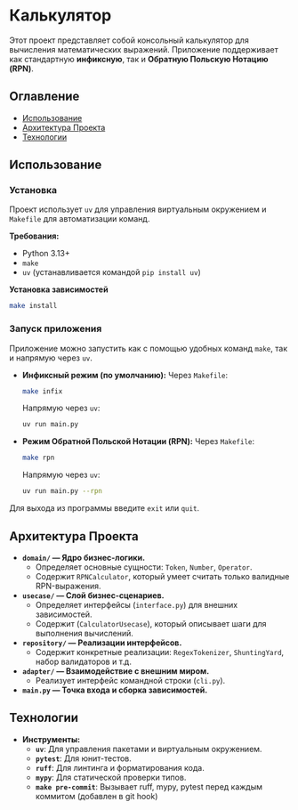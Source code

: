 # Калькулятор

Этот проект представляет собой консольный калькулятор для вычисления математических выражений. Приложение поддерживает как стандартную **инфиксную**, так и **Обратную Польскую Нотацию (RPN)**.

## Оглавление
- [Использование](#использование)
- [Архитектура Проекта](#архитектура-проекта)
- [Технологии](#технологии)

## Использование

### Установка
Проект использует `uv` для управления виртуальным окружением и `Makefile` для автоматизации команд.

**Требования:**
*   Python 3.13+
*   `make`
*   `uv` (устанавливается командой `pip install uv`)

**Установка зависимостей**
```bash
make install
```

### Запуск приложения

Приложение можно запустить как с помощью удобных команд `make`, так и напрямую через `uv`.

*   **Инфиксный режим (по умолчанию):**
	Через `Makefile`:
    ```bash
    make infix
    ```
    Напрямую через `uv`:
    ```bash
    uv run main.py
    ```

*   **Режим Обратной Польской Нотации (RPN):**
    Через `Makefile`:
    ```bash
    make rpn
    ```
    Напрямую через `uv`:
    ```bash
    uv run main.py --rpn
    ```

Для выхода из программы введите `exit` или `quit`.

## Архитектура Проекта
*   **`domain/` — Ядро бизнес-логики.**
    *   Определяет основные сущности: `Token`, `Number`, `Operator`.
    *   Содержит `RPNCalculator`, который умеет считать только валидные RPN-выражения.
*   **`usecase/` — Слой бизнес-сценариев.**
    *   Определяет интерфейсы (`interface.py`) для внешних зависимостей.
    *   Содержит (`CalculatorUsecase`), который описывает шаги для выполнения вычислений.
*   **`repository/` — Реализации интерфейсов.**
    *   Содержит конкретные реализации: `RegexTokenizer`, `ShuntingYard`, набор валидаторов и т.д.
*   **`adapter/` — Взаимодействие с внешним миром.**
    *   Реализует интерфейс командной строки (`cli.py`). 
*   **`main.py` — Точка входа и сборка зависимостей.**

## Технологии 
*   **Инструменты:**
    *   **`uv`**: Для управления пакетами и виртуальным окружением.
    *   **`pytest`**: Для юнит-тестов. 
    *   **`ruff`**: Для линтинга и форматирования кода.
    *   **`mypy`**: Для статической проверки типов.
    *   **`make pre-commit`**: Вызывает ruff, mypy, pytest перед каждым коммитом (добавлен в git hook)
